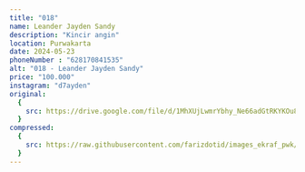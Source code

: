```yaml
---
title: "018"
name: Leander Jayden Sandy
description: "Kincir angin"
location: Purwakarta
date: 2024-05-23
phoneNumber : "628170841535"
alt: "018 - Leander Jayden Sandy"
price: "100.000"
instagram: "d7ayden"
original:
  {
    src: https://drive.google.com/file/d/1MhXUjLwmrYbhy_Ne66adGtRKYKOu8GHG/view?usp=sharing,
  }
compressed:
  {
    src: https://raw.githubusercontent.com/farizdotid/images_ekraf_pwk/main/purwarupa/compressed/018_leander.JPG,
  }
---
```

